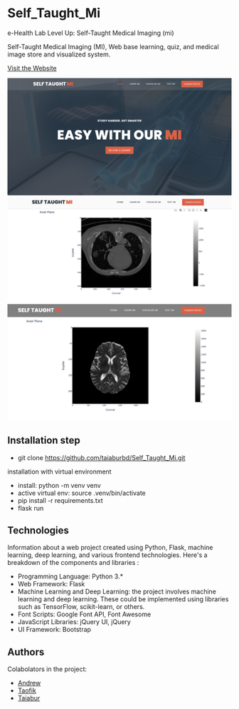 # Self_Taught_Mi
e-Health Lab
Level Up: Self-Taught Medical Imaging (mi)

Self-Taught Medical Imaging (MI), Web base learning, quiz, and medical image store and visualized system. 

[Visit the  Website](https://st-mi.xyz/)

![ST-MI Mainpage](https://github.com/taiaburbd/Self_Taught_Mi/blob/main/idea/ref/Screenshot%202024-01-03%20at%2012.37.26.png)
![ST-MI Mainpage](https://github.com/taiaburbd/Self_Taught_Mi/blob/main/idea/ref/Screenshot%202024-01-03%20at%2012.42.20.png)
![ST-MI Mainpage](https://github.com/taiaburbd/Self_Taught_Mi/blob/main/idea/ref/Screenshot%202024-01-03%20at%2012.43.31.png)


## Installation step

* git clone https://github.com/taiaburbd/Self_Taught_Mi.git

installation with virtual environment 
* install: python -m venv venv
* active virtual env: source .venv/bin/activate
* pip install -r requirements.txt   
* flask run


## Technologies
Information about a web project created using Python, Flask, machine learning, deep learning, and various frontend technologies. Here's a breakdown of the components and libraries :



* Programming Language: Python 3.*
* Web Framework: Flask
* Machine Learning and Deep Learning:
 the project involves machine learning and deep learning. These could be implemented using libraries such as TensorFlow, scikit-learn, or others.
* Font Scripts: Google Font API, Font Awesome
* JavaScript Libraries: jQuery UI, jQuery
* UI Framework: Bootstrap 

## Authors
Colabolators in the project: 
* [Andrew](#)
* [Taofik](#)
* [Taiabur](https://github.com/taiaburbd)




